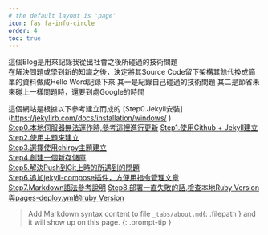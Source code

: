 ```yaml
---
# the default layout is 'page'
icon: fas fa-info-circle
order: 4
toc: true
---  
```

這個Blog是用來記錄我從出社會之後所碰過的技術問題  
在解決問題或學到新的知識之後，決定將其Source Code留下架構其餘代換成簡單的資料做成Hello Word記錄下來
其一是紀錄自己碰過的技術問題
其二是節省未來碰上一樣問題時，還要到處Google的時間  



這個網站是根據以下參考建立而成的
[Step0.Jekyll安裝] (https://jekyllrb.com/docs/installation/windows/  )  
[Step0.本地伺服器無法運作時,參考這裡進行更新](https://stackoverflow.com/questions/6317980/you-have-already-activated-x-but-your-gemfile-requires-y) 
[Step1.使用Github + Jekyll建立 ](https://ithelp.ithome.com.tw/articles/10198964)  
[Step2.使用主題來建立 ](https://hackmd.io/@CynthiaChuang/Setting-Up-a-GitHub-Pages-Site-with-Jekyll#1-%E6%8C%91%E9%81%B8%E4%B8%BB%E9%A1%8C)  
[Step3.選擇使用chirpy主題建立](https://chirpy.cotes.page/posts/getting-started/#option-1-using-the-chirpy-starter)  
[Step4.創建一個新存儲庫](https://github.com/cotes2020/jekyll-theme-chirpy)  
[Step5.解決Push到Git上時的所遇到的問題](https://github.com/cotes2020/jekyll-theme-chirpy/issues/628)  
[Step6.追加jekyll-compose插件，方便用指令管理文章](https://github.com/jekyll/jekyll-compose)  
[Step7.Markdown語法參考說明](https://ithelp.ithome.com.tw/markdown)
[Step8.部署一直失敗的話,檢查本地Ruby Version與pages-deploy.yml的ruby Version](https://digamana.github.io/assets/img/2022-10-26-AutoIt%20Execute%20Software%20Use%20Admin/0.png)
> Add Markdown syntax content to file `_tabs/about.md`{: .filepath } and it will show up on this page.
{: .prompt-tip }
